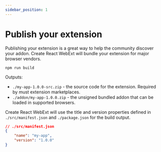 ```yaml
---
sidebar_position: 1
---
```


# Publish your extension

Publishing your extension is a great way to help the community discover your addon. Create React WebExt will bundle your extension for major browser vendors.

```shell
npm run build
```

Outputs:

- `./my-app-1.0.0-src.zip` - the source code for the extension. Required by must extension marketplaces.
- `./addon/my-app-1.0.0.zip` - the unsigned bundled addon that can be loaded in supported browsers.

Create React WebExt will use the title and version properties defined in `./src/manifest.json` and `./package.json` for the build output.

```json
// ./src/manifest.json
{
	"name": "my-app",
	"version": "1.0.0"
}
```
